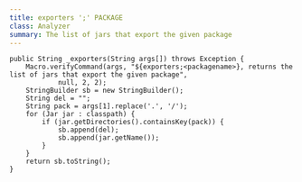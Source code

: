 ```yaml
---
title: exporters ';' PACKAGE
class: Analyzer
summary: The list of jars that export the given package
---
```


	public String _exporters(String args[]) throws Exception {
		Macro.verifyCommand(args, "${exporters;<packagename>}, returns the list of jars that export the given package",
				null, 2, 2);
		StringBuilder sb = new StringBuilder();
		String del = "";
		String pack = args[1].replace('.', '/');
		for (Jar jar : classpath) {
			if (jar.getDirectories().containsKey(pack)) {
				sb.append(del);
				sb.append(jar.getName());
			}
		}
		return sb.toString();
	}
